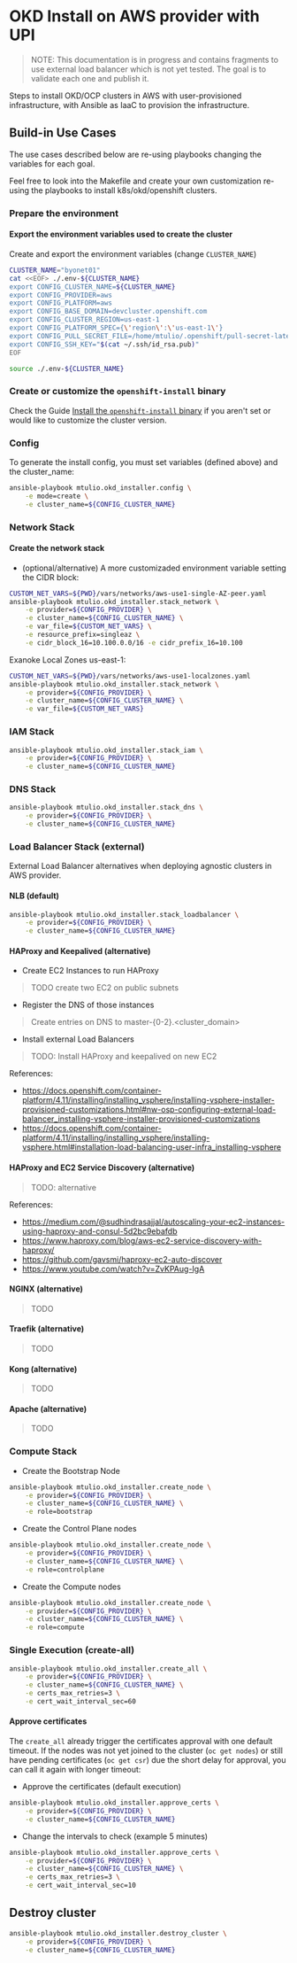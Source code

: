 # OKD Install on AWS provider with UPI

> NOTE: This documentation is in progress and contains fragments to use external load balancer which is not yet tested. The goal is to validate each one and publish it.

Steps to install OKD/OCP clusters in AWS with user-provisioned infrastructure, with Ansible as IaaC to provision the infrastructure.

## Build-in Use Cases

The use cases described below are re-using playbooks
changing the variables for each goal.

Feel free to look into the Makefile and create your own
customization re-using the playbooks to install k8s/okd/openshift
clusters.

### Prepare the environment

#### Export the environment variables used to create the cluster

Create and export the environment variables (change `CLUSTER_NAME`)
```bash
CLUSTER_NAME="byonet01"
cat <<EOF> ./.env-${CLUSTER_NAME}
export CONFIG_CLUSTER_NAME=${CLUSTER_NAME}
export CONFIG_PROVIDER=aws
export CONFIG_PLATFORM=aws
export CONFIG_BASE_DOMAIN=devcluster.openshift.com
export CONFIG_CLUSTER_REGION=us-east-1
export CONFIG_PLATFORM_SPEC={\'region\':\'us-east-1\'}
export CONFIG_PULL_SECRET_FILE=/home/mtulio/.openshift/pull-secret-latest.json
export CONFIG_SSH_KEY="$(cat ~/.ssh/id_rsa.pub)"
EOF

source ./.env-${CLUSTER_NAME}
```

### Create or customize the `openshift-install` binary

Check the Guide [Install the `openshift-install` binary](./install-openshift-install.md) if you aren't set or would like to customize the cluster version.

### Config

To generate the install config, you must set variables (defined above) and the cluster_name:

```bash
ansible-playbook mtulio.okd_installer.config \
    -e mode=create \
    -e cluster_name=${CONFIG_CLUSTER_NAME}
```

### Network Stack

#### Create the network stack

- (optional/alternative) A more customizaded environment variable setting the CIDR block:

```bash
CUSTOM_NET_VARS=${PWD}/vars/networks/aws-use1-single-AZ-peer.yaml
ansible-playbook mtulio.okd_installer.stack_network \
    -e provider=${CONFIG_PROVIDER} \
    -e cluster_name=${CONFIG_CLUSTER_NAME} \
    -e var_file=${CUSTOM_NET_VARS} \
    -e resource_prefix=singleaz \
    -e cidr_block_16=10.100.0.0/16 -e cidr_prefix_16=10.100
```

Exanoke Local Zones us-east-1:
```bash
CUSTOM_NET_VARS=${PWD}/vars/networks/aws-use1-localzones.yaml
ansible-playbook mtulio.okd_installer.stack_network \
    -e provider=${CONFIG_PROVIDER} \
    -e cluster_name=${CONFIG_CLUSTER_NAME} \
    -e var_file=${CUSTOM_NET_VARS}
```

### IAM Stack


```bash
ansible-playbook mtulio.okd_installer.stack_iam \
    -e provider=${CONFIG_PROVIDER} \
    -e cluster_name=${CONFIG_CLUSTER_NAME}
```

### DNS Stack


```bash
ansible-playbook mtulio.okd_installer.stack_dns \
    -e provider=${CONFIG_PROVIDER} \
    -e cluster_name=${CONFIG_CLUSTER_NAME}
```

### Load Balancer Stack (external)

External Load Balancer alternatives when deploying agnostic clusters in AWS provider.

#### NLB (default)

```bash
ansible-playbook mtulio.okd_installer.stack_loadbalancer \
    -e provider=${CONFIG_PROVIDER} \
    -e cluster_name=${CONFIG_CLUSTER_NAME}
```

#### HAProxy and Keepalived (alternative)

- Create EC2 Instances to run HAProxy

> TODO create two EC2 on public subnets

- Register the DNS of those instances

> Create entries on DNS to master-{0-2}.<cluster_domain>

- Install external Load Balancers

> TODO: Install HAProxy and keepalived on new EC2

References:

- https://docs.openshift.com/container-platform/4.11/installing/installing_vsphere/installing-vsphere-installer-provisioned-customizations.html#nw-osp-configuring-external-load-balancer_installing-vsphere-installer-provisioned-customizations
- https://docs.openshift.com/container-platform/4.11/installing/installing_vsphere/installing-vsphere.html#installation-load-balancing-user-infra_installing-vsphere

#### HAProxy and EC2 Service Discovery (alternative)

> TODO: alternative

References:

- https://medium.com/@sudhindrasajjal/autoscaling-your-ec2-instances-using-haproxy-and-consul-5d2bc9ebafdb
- https://www.haproxy.com/blog/aws-ec2-service-discovery-with-haproxy/
- https://github.com/gavsmi/haproxy-ec2-auto-discover
- https://www.youtube.com/watch?v=ZvKPAug-IgA

#### NGINX (alternative)

> TODO

#### Traefik (alternative)

> TODO

#### Kong (alternative)

> TODO

#### Apache (alternative)

> TODO

### Compute Stack

- Create the Bootstrap Node

```bash
ansible-playbook mtulio.okd_installer.create_node \
    -e provider=${CONFIG_PROVIDER} \
    -e cluster_name=${CONFIG_CLUSTER_NAME} \
    -e role=bootstrap
```

- Create the Control Plane nodes

```bash
ansible-playbook mtulio.okd_installer.create_node \
    -e provider=${CONFIG_PROVIDER} \
    -e cluster_name=${CONFIG_CLUSTER_NAME} \
    -e role=controlplane
```

- Create the Compute nodes

```bash
ansible-playbook mtulio.okd_installer.create_node \
    -e provider=${CONFIG_PROVIDER} \
    -e cluster_name=${CONFIG_CLUSTER_NAME} \
    -e role=compute
```

### Single Execution (create-all)

```bash
ansible-playbook mtulio.okd_installer.create_all \
    -e provider=${CONFIG_PROVIDER} \
    -e cluster_name=${CONFIG_CLUSTER_NAME} \
    -e certs_max_retries=3 \
    -e cert_wait_interval_sec=60
```

#### Approve certificates

The `create_all` already trigger the certificates approval with one default timeout. If the nodes was not yet joined to the cluster (`oc get nodes`) or still have pending certificates (`oc get csr`) due the short delay for approval, you can call it again with longer timeout:

- Approve the certificates (default execution)

```bash
ansible-playbook mtulio.okd_installer.approve_certs \
    -e provider=${CONFIG_PROVIDER} \
    -e cluster_name=${CONFIG_CLUSTER_NAME}
```

- Change the intervals to check (example 5 minutes)

```bash
ansible-playbook mtulio.okd_installer.approve_certs \
    -e provider=${CONFIG_PROVIDER} \
    -e cluster_name=${CONFIG_CLUSTER_NAME} \
    -e certs_max_retries=3 \
    -e cert_wait_interval_sec=10
```

## Destroy cluster

```bash
ansible-playbook mtulio.okd_installer.destroy_cluster \
    -e provider=${CONFIG_PROVIDER} \
    -e cluster_name=${CONFIG_CLUSTER_NAME}
```
